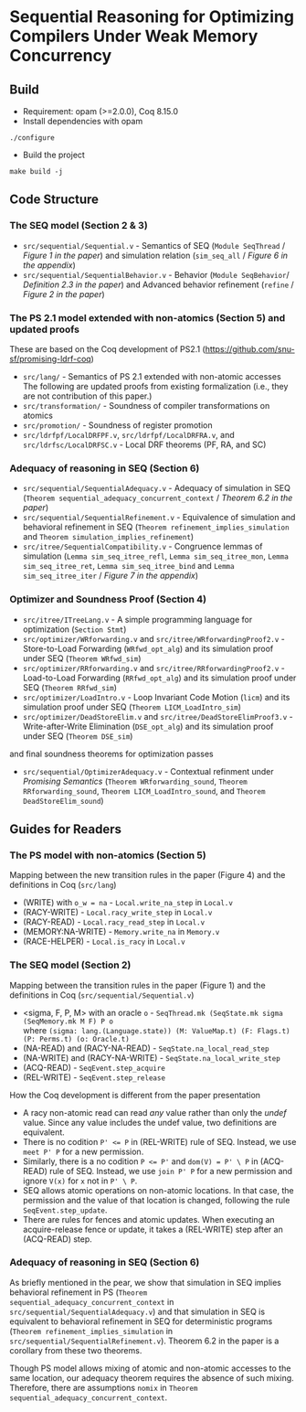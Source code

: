 # Sequential Reasoning for Optimizing Compilers Under Weak Memory Concurrency

## Build
- Requirement: opam (>=2.0.0), Coq 8.15.0
- Install dependencies with opam
```
./configure
```
- Build the project
```
make build -j
```

## Code Structure

### The SEQ model (Section 2 & 3)
- `src/sequential/Sequential.v` - Semantics of SEQ (`Module SeqThread` / *Figure 1 in the paper*) and simulation relation (`sim_seq_all` / *Figure 6 in the appendix*)
- `src/sequential/SequentialBehavior.v` - Behavior (`Module SeqBehavior`/ *Definition 2.3 in the paper*) and Advanced behavior refinement (`refine` / *Figure 2 in the paper*)

### The PS 2.1 model extended with non-atomics (Section 5) and updated proofs
These are based on the Coq development of PS2.1 (https://github.com/snu-sf/promising-ldrf-coq)
- `src/lang/` - Semantics of PS 2.1 extended with non-atomic accesses
The following are updated proofs from existing formalization (i.e., they are not contribution of this paper.)
- `src/transformation/` - Soundness of compiler transformations on atomics
- `src/promotion/` - Soundness of register promotion
- `src/ldrfpf/LocalDRFPF.v`, `src/ldrfpf/LocalDRFRA.v`, and `src/ldrfsc/LocalDRFSC.v` - Local DRF theorems (PF, RA, and SC)

### Adequacy of reasoning in SEQ (Section 6)
- `src/sequential/SequentialAdequacy.v` - Adequacy of simulation in SEQ (`Theorem sequential_adequacy_concurrent_context` / *Theorem 6.2 in the paper*)
- `src/sequential/SequentialRefinement.v` - Equivalence of simulation and behavioral refinement in SEQ (`Theorem refinement_implies_simulation` and `Theorem simulation_implies_refinement`)
- `src/itree/SequentialCompatibility.v` - Congruence lemmas of simulation (`Lemma sim_seq_itree_refl`, `Lemma sim_seq_itree_mon`, `Lemma sim_seq_itree_ret`, `Lemma sim_seq_itree_bind` and `Lemma sim_seq_itree_iter` / *Figure 7 in the appendix*)

### Optimizer and Soundness Proof (Section 4)
- `src/itree/ITreeLang.v` - A simple programming language for optimization (`Section Stmt`)
- `src/optimizer/WRforwarding.v` and `src/itree/WRforwardingProof2.v` - Store-to-Load Forwarding (`WRfwd_opt_alg`) and its simulation proof under SEQ (`Theorem WRfwd_sim`)
- `src/optimizer/RRforwarding.v` and `src/itree/RRforwardingProof2.v` - Load-to-Load Forwarding (`RRfwd_opt_alg`) and its simulation proof under SEQ (`Theorem RRfwd_sim`)
- `src/optimizer/LoadIntro.v` - Loop Invariant Code Motion (`licm`) and its simulation proof under SEQ (`Theorem LICM_LoadIntro_sim`)
- `src/optimizer/DeadStoreElim.v` and `src/itree/DeadStoreElimProof3.v` - Write-after-Write Elimination (`DSE_opt_alg`) and its simulation proof under SEQ (`Theorem DSE_sim`)  

and final soundness theorems for optimization passes
- `src/sequential/OptimizerAdequacy.v` - Contextual refinment under *Promising Semantics* (`Theorem WRforwarding_sound`, `Theorem RRforwarding_sound`, `Theorem LICM_LoadIntro_sound`, and `Theorem DeadStoreElim_sound`)


## Guides for Readers

### The PS model with non-atomics (Section 5)
Mapping between the new transition rules in the paper (Figure 4) and the definitions in Coq (`src/lang`)
- (WRITE) with `o_w = na` - `Local.write_na_step` in `Local.v`
- (RACY-WRITE) - `Local.racy_write_step` in `Local.v`
- (RACY-READ) - `Local.racy_read_step` in `Local.v`
- (MEMORY:NA-WRITE) - `Memory.write_na` in `Memory.v`
- (RACE-HELPER) - `Local.is_racy` in `Local.v`

### The SEQ model (Section 2)
Mapping between the transition rules in the paper (Figure 1) and the definitions in Coq (`src/sequential/Sequential.v`)
- <sigma, F, P, M> with an oracle `o` - `SeqThread.mk (SeqState.mk sigma (SeqMemory.mk M F) P o`  
where `(sigma: lang.(Language.state)) (M: ValueMap.t) (F: Flags.t) (P: Perms.t) (o: Oracle.t)`
- (NA-READ) and (RACY-NA-READ) - `SeqState.na_local_read_step`
- (NA-WRITE) and (RACY-NA-WRITE) - `SeqState.na_local_write_step`
- (ACQ-READ) - `SeqEvent.step_acquire`
- (REL-WRITE) - `SeqEvent.step_release`

How the Coq development is different from the paper presentation
- A racy non-atomic read can read *any* value rather than only the *undef* value. Since any value includes the undef value, two definitions are equivalent.
- There is no codition `P' <= P` in (REL-WRITE) rule of SEQ. Instead, we use `meet P' P` for a new permission.
- Similarly, there is a no codition `P <= P'` and `dom(V) = P' \ P` in (ACQ-READ) rule of SEQ. Instead, we use `join P' P` for a new permission and ignore `V(x)` for `x` not in `P' \ P`.
- SEQ allows atomic operations on non-atomic locations. In that case, the permission and the value of that location is changed, following the rule `SeqEvent.step_update`.
- There are rules for fences and atomic updates. When executing an acquire-release fence or update, it takes a (REL-WRITE) step after an (ACQ-READ) step.

### Adequacy of reasoning in SEQ (Section 6)
As briefly mentioned in the pear, we show that simulation in SEQ implies behavioral refinement in PS (`Theorem sequential_adequacy_concurrent_context` in `src/sequential/SequentialAdequacy.v`) and that simulation in SEQ is equivalent to behavioral refinement in SEQ for deterministic programs (`Theorem refinement_implies_simulation` in `src/sequential/SequentialRefinement.v`). Theorem 6.2 in the paper is a corollary from these two theorems.  

Though PS model allows mixing of atomic and non-atomic accesses to the same location, our adequacy theorem requires the absence of such mixing.
Therefore, there are assumptions `nomix` in `Theorem sequential_adequacy_concurrent_context`.
